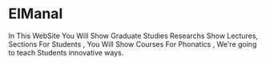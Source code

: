 # ElManal
In This WebSite You Will Show Graduate Studies Researchs Show Lectures, Sections For Students , You Will Show Courses For Phonatics , We're going to teach Students innovative ways.

